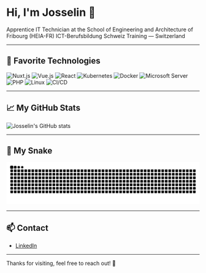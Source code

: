 # Hi, I'm Josselin 👋

Apprentice IT Technician at the School of Engineering and Architecture of Fribourg (HEIA-FR)
ICT-Berufsbildung Schweiz Training — Switzerland

---

## 🚀 Favorite Technologies

<p align="left">
  <img alt="Nuxt.js" src="https://img.shields.io/badge/Nuxt.js-00DC82?style=for-the-badge&logo=nuxtdotjs&logoColor=white" />
  <img alt="Vue.js" src="https://img.shields.io/badge/Vue.js-4FC08D?style=for-the-badge&logo=vue.js&logoColor=white" />
  <img alt="React" src="https://img.shields.io/badge/React-61DAFB?style=for-the-badge&logo=react&logoColor=black" />
  <img alt="Kubernetes" src="https://img.shields.io/badge/Kubernetes-326CE5?style=for-the-badge&logo=kubernetes&logoColor=white" />
  <img alt="Docker" src="https://img.shields.io/badge/Docker-2496ED?style=for-the-badge&logo=docker&logoColor=white" />
  <img alt="Microsoft Server" src="https://img.shields.io/badge/Microsoft_Server-00A4EF?style=for-the-badge&logo=microsoft&logoColor=white" />
  <img alt="PHP" src="https://img.shields.io/badge/PHP-777BB4?style=for-the-badge&logo=php&logoColor=white" />
  <img alt="Linux" src="https://img.shields.io/badge/Linux-FCC624?style=for-the-badge&logo=linux&logoColor=black" />
  <img alt="CI/CD" src="https://img.shields.io/badge/CI--CD-blue?style=for-the-badge&logo=githubactions" />
</p>

---

## 📈 My GitHub Stats

![Josselin's GitHub stats](https://github-readme-stats.vercel.app/api?username=JoSsArNaUd\&show_icons=true\&theme=radical)

---

## 🐍 My Snake

<picture>
  <source media="(prefers-color-scheme: dark)" srcset="https://github.com/JoSsArNaUd/JoSsArNaUd/blob/output/github-contribution-grid-snake-dark.svg" />
  <source media="(prefers-color-scheme: light)" srcset="https://github.com/JoSsArNaUd/JoSsArNaUd/blob/output/github-contribution-grid-snake.svg" />
  <img alt="github-snake" src="https://github.com/JoSsArNaUd/JoSsArNaUd/blob/output/github-contribution-grid-snake.svg" />
</picture>

---

## 📫 Contact

* [LinkedIn](www.linkedin.com/in/josselin-arnaud-1bb02b2b1)

---

Thanks for visiting, feel free to reach out! 🚀
